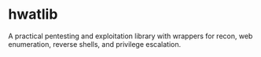 # hwatlib
A practical pentesting and exploitation library with wrappers for recon, web enumeration, reverse shells, and privilege escalation.
